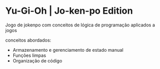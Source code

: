 # Yu-Gi-Oh | Jo-ken-po Edition

Jogo de jokenpo com conceitos de lógica de programação aplicados a jogos

conceitos abordados:

- Armazenamento e gerenciamento de estado manual
- Funções limpas
- Organização de código
